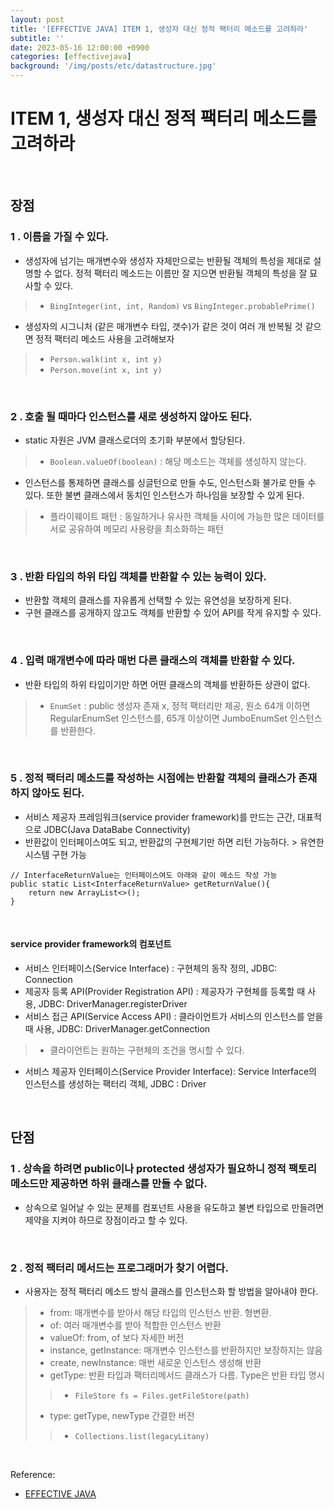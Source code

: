 ```yaml
---
layout: post
title: '[EFFECTIVE JAVA] ITEM 1, 생성자 대신 정적 팩터리 메소드를 고려하라'
subtitle: ''
date: 2023-05-16 12:00:00 +0900
categories: [effectivejava]
background: '/img/posts/etc/datastructure.jpg'
---
```


# ITEM 1, 생성자 대신 정적 팩터리 메소드를 고려하라

<br>

## 장점
### 1 . 이름을 가질 수 있다.
- 생성자에 넘기는 매개변수와 생성자 자체만으로는 반환될 객체의 특성을 제대로 설명할 수 없다. 정적 팩터리 메소드는 이름만 잘 지으면 반환될 객체의 특성을 잘 묘사할 수 있다.
> - `BingInteger(int, int, Random)` vs `BingInteger.probablePrime()`

- 생성자의 시그니처 (같은 매개변수 타입, 갯수)가 같은 것이 여러 개 반복될 것 같으면 정적 팩터리 메소드 사용을 고려해보자
> - `Person.walk(int x, int y)`
> - `Person.move(int x, int y)`

<br>

### 2 . 호출 될 때마다 인스턴스를 새로 생성하지 않아도 된다.
- static 자원은 JVM 클래스로더의 초기화 부분에서 할당된다.
> - `Boolean.valueOf(boolean)` : 해당 메소드는 객체를 생성하지 않는다. 
- 인스턴스를 통제하면 클래스를 싱글턴으로 만들 수도, 인스턴스화 불가로 만들 수 있다. 또한 불변 클래스에서 동치인 인스턴스가 하나임을 보장할 수 있게 된다. 
> - 플라이웨이트 패턴 : 동일하거나 유사한 객체들 사이에 가능한 많은 데이터를 서로 공유하여 메모리 사용량을 최소화하는 패턴

<br>

### 3 . 반환 타입의 하위 타입 객체를 반환할 수 있는 능력이 있다.
- 반환할 객체의 클래스를 자유롭게 선택할 수 있는 유연성을 보장하게 된다. 
- 구현 클래스를 공개하지 않고도 객체를 반환할 수 있어 API를 작게 유지할 수 있다. 

<br>

### 4 . 입력 매개변수에 따라 매번 다른 클래스의 객체를 반환할 수 있다.
- 반환 타입의 하위 타입이기만 하면 어떤 클래스의 객체를 반환하든 상관이 없다.
> - `EnumSet` : public 생성자 존재 x, 정적 팩터리만 제공, 원소 64개 이하면 RegularEnumSet 인스턴스를, 65개 이상이면 JumboEnumSet 인스턴스를 반환한다. 

<br>

### 5 . 정적 팩터리 메소드를 작성하는 시점에는 반환할 객체의 클래스가 존재하지 않아도 된다.
- 서비스 제공자 프레임워크(service provider framework)를 만드는 근간, 대표적으로 JDBC(Java DataBabe Connectivity)
- 반환값이 인터페이스여도 되고, 반환값의 구현체기만 하면 리턴 가능하다. > 유연한 시스템 구현 가능

```
// InterfaceReturnValue는 인터페이스여도 아래와 같이 메소드 작성 가능
public static List<InterfaceReturnValue> getReturnValue(){
    return new ArrayList<>();
}
```

<br>

#### service provider framework의 컴포넌트
- 서비스 인터페이스(Service Interface) : 구현체의 동작 정의, JDBC: Connection
- 제공자 등록 API(Provider Registration API) : 제공자가 구현체를 등록할 때 사용, JDBC: DriverManager.registerDriver
- 서비스 접근 API(Service Access API) : 클라이언트가 서비스의 인스턴스를 얻을 때 사용, JDBC: DriverManager.getConnection
> - 클라이언트는 원하는 구현체의 조건을 명시할 수 있다. 
- 서비스 제공자 인터페이스(Service Provider Interface): Service Interface의 인스턴스를 생성하는 팩터리 객체, JDBC : Driver

<br>

## 단점
### 1 . 상속을 하려면 public이나 protected 생성자가 필요하니 정적 팩토리 메소드만 제공하면 하위 클래스를 만들 수 없다. 
- 상속으로 일어날 수 있는 문제를 컴포넌트 사용을 유도하고 불변 타입으로 만들려면 제약을 지켜야 하므로 장점이라고 할 수 있다.

<br>

### 2 . 정적 팩터리 메서드는 프로그래머가 찾기 어렵다.
- 사용자는 정적 팩터리 메소드 방식 클래스를 인스턴스화 할 방법을 알아내야 한다. 
> - from: 매개변수를 받아서 해당 타입의 인스턴스 반환. 형변환.
> - of: 여러 매개변수를 받아 적합한 인스턴스 반환
> - valueOf: from, of 보다 자세한 버전
> - instance, getInstance: 매개변수 인스턴스를 반환하지만 보장하지는 않음
> - create, newInstance: 매번 새로운 인스턴스 생성해 반환
> - getType: 반환 타입과 팩터리메서드 클래스가 다름. Type은 반환 타입 명시
> > - `FileStore fs = Files.getFileStore(path)`
> - type: getType, newType 간결한 버전
> > - `Collections.list(legacyLitany)`

<br>

Reference:

- [EFFECTIVE JAVA](https://front.wemakeprice.com/product/121854081?search_keyword=%25EC%259D%25B4%25ED%258E%2599%25ED%258B%25B0%25EB%25B8%258C%2520%25EC%259E%2590%25EB%25B0%2594&_service=5&_no=1)